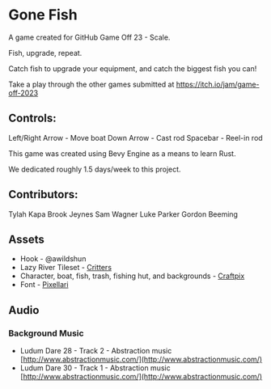 # Gone Fish
A game created for GitHub Game Off 23 - Scale.

Fish, upgrade, repeat.

Catch fish to upgrade your equipment, and catch the biggest fish you can!

Take a play through the other games submitted at https://itch.io/jam/game-off-2023

## Controls:
Left/Right Arrow - Move boat
Down Arrow - Cast rod
Spacebar - Reel-in rod

This game was created using Bevy Engine as a means to learn Rust.

We dedicated roughly 1.5 days/week to this project.

## Contributors: 
Tylah Kapa
Brook Jeynes
Sam Wagner
Luke Parker
Gordon Beeming

## Assets
- Hook - @awildshun
- Lazy River Tileset - [Critters](./assets/critters/Readme.txt)
- Character, boat, fish, trash, fishing hut, and backgrounds - [Craftpix](./assets/craftpix/License.txt)
- Font - [Pixellari](./assets/craftpix/Font.txt)


## Audio

### Background Music
- Ludum Dare 28 - Track 2 - Abstraction music [http://www.abstractionmusic.com/](http://www.abstractionmusic.com/)
- Ludum Dare 30 - Track 1 - Abstraction music [http://www.abstractionmusic.com/](http://www.abstractionmusic.com/)
